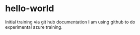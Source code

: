 # hello-world
Initial training via git hub documentation
I am using github to do experimental azure training.
